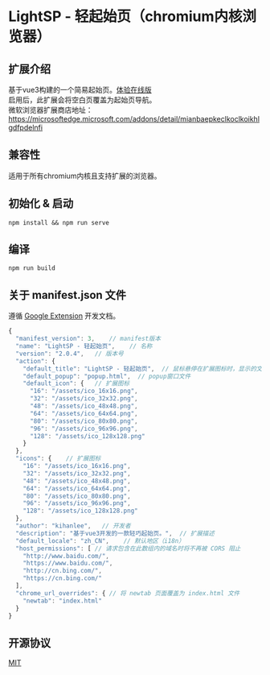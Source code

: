 # LightSP - 轻起始页（chromium内核浏览器）

## 扩展介绍
基于vue3构建的一个简易起始页。[体验在线版](https://www.kihanlee.site/archive/lightsp/)</br>
启用后，此扩展会将空白页覆盖为起始页导航。</br>
微软浏览器扩展商店地址：https://microsoftedge.microsoft.com/addons/detail/mianbaepkeclkoclkoikhlgdfpdelnfi

## 兼容性
适用于所有chromium内核且支持扩展的浏览器。

## 初始化 & 启动
```
npm install && npm run serve
```

## 编译
```
npm run build
```

## 关于 manifest.json 文件
遵循 [Google Extension](https://developer.chrome.com/docs/extensions/) 开发文档。
``` JavaScript
{
  "manifest_version": 3,    // manifest版本
  "name": "LightSP - 轻起始页",    // 名称
  "version": "2.0.4",   // 版本号
  "action": {
    "default_title": "LightSP - 轻起始页",  // 鼠标悬停在扩展图标时，显示的文字（类似于HTML的abbr标签）
    "default_popup": "popup.html",  // popup窗口文件
    "default_icon": {   // 扩展图标
      "16": "/assets/ico_16x16.png",
      "32": "/assets/ico_32x32.png",
      "48": "/assets/ico_48x48.png",
      "64": "/assets/ico_64x64.png",
      "80": "/assets/ico_80x80.png",
      "96": "/assets/ico_96x96.png",
      "128": "/assets/ico_128x128.png"
    }
  },
  "icons": {    // 扩展图标
    "16": "/assets/ico_16x16.png",
    "32": "/assets/ico_32x32.png",
    "48": "/assets/ico_48x48.png",
    "64": "/assets/ico_64x64.png",
    "80": "/assets/ico_80x80.png",
    "96": "/assets/ico_96x96.png",
    "128": "/assets/ico_128x128.png"
  },
  "author": "kihanlee",   // 开发者
  "description": "基于vue3开发的一款轻巧起始页。",  // 扩展描述
  "default_locale": "zh_CN",    // 默认地区（i18n）
  "host_permissions": [ // 请求包含在此数组内的域名时将不再被 CORS 阻止
    "http://www.baidu.com/",
    "https://www.baidu.com/",
    "http://cn.bing.com/",
    "https://cn.bing.com/"
  ],
  "chrome_url_overrides": { // 将 newtab 页面覆盖为 index.html 文件
    "newtab": "index.html"
  }
}
```
## 开源协议
[MIT](https://opensource.org/licenses/MIT)
